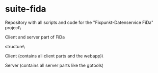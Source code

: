 # suite-fida


Repository with all scripts and code for the "Fixpunkt-Datenservice FiDa" project\

Client and server part of FiDa

structure\

Client (contains all client parts and the webapp)\

Server (contains all server parts like the gptools)
